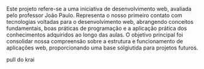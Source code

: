 Este projeto refere-se a uma iniciativa de desenvolvimento web, avaliada pelo professor João Paulo. Representa o nosso primeiro contato com tecnologias voltadas para o desenvolvimento web, abrangendo conceitos fundamentais, boas práticas de programação e a aplicação prática dos conhecimentos adquiridos ao longo das aulas. O objetivo principal foi consolidar nossa compreensão sobre a estrutura e funcionamento de aplicações web, proporcionando uma base sólgiutida para projetos futuros.


pull do krai